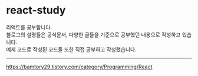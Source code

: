 # react-study

리액트를 공부합니다. <br />
블로그의 설명들은 공식문서, 다양한 글들을 기준으로 공부했던 내용으로 작성하고 있습니다. <br />
예제 코드로 작성된 코드들 또한 직접 공부하고 작성했습니다.

--------------------------------------------
https://bamtory29.tistory.com/category/Programming/React
